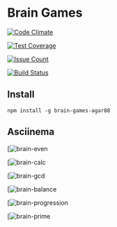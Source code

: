 # Brain Games

[![Code Climate](https://codeclimate.com/github/agar88/project-lvl1-s95/badges/gpa.svg)](https://codeclimate.com/github/agar88/project-lvl1-s95)

[![Test Coverage](https://codeclimate.com/github/agar88/project-lvl1-s95/badges/coverage.svg)](https://codeclimate.com/github/agar88/project-lvl1-s95/coverage)

[![Issue Count](https://codeclimate.com/github/agar88/project-lvl1-s95/badges/issue_count.svg)](https://codeclimate.com/github/agar88/project-lvl1-s95)

[![Build Status](https://travis-ci.org/agar88/project-lvl1-s95.svg?branch=master)](https://travis-ci.org/agar88/project-lvl1-s95)

## Install

`npm install -g brain-games-agar88`

## Asciinema

[![brain-even](https://asciinema.org/a/1oyjh6odpvjlowpwu5lzxyoou)

[![brain-calc](https://asciinema.org/a/c7204pgggnytlvpca0whl45kf)

[![brain-gcd](https://asciinema.org/a/dg5u4kia8ty8bp6axqugd4fgq)

[![brain-balance](https://asciinema.org/a/6ftaal6479kwob1z0pznl6i2o)

[![brain-progression](https://asciinema.org/a/abiq19xeuia60qi3ixwgcwung)

[![brain-prime](https://asciinema.org/a/f3pzh3zuxshoqj5v4fgqj05qg)
